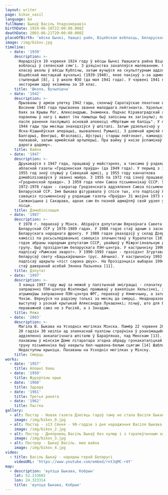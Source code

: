 ```yaml
---
layout: writer
page: bikav_vasil
language: be
fullName: Быкаў Васіль Уладзіміравіч
birthDate: 1924-06-18T22:00:00.000Z
deathDate: 2003-06-21T20:00:00.000Z
placeOfBirth: 'вёска Бычкі, Ушацкі раён, Віцебская вобласць, Беларуская ССР, СССР'
image: /img/bikov.jpg
timeline:
  - date: '1939'
    description: >-
      Нарадзіўся 19 чэрвеня 1924 году ў вёсцы Бычкі Ушацкага раёна Віцебскай
      вобласці ў сялянскай сям'і. З дзяцінства захапляўся маляваннем. Скончыў 8
      класаў школы ў вёсцы Кублічы, затым вучыўся на скульптурным аддзяленьні
      Віцебскай мастацкай вучэльні (1939-1940), якое пакінуў з-за адмены
      стыпендый [8], і ў школе ФЗО (да мая 1941 года). У чэрвені 1941 года
      экстэрнам здаў экзамены за 10 клас.
    title: 'Школа, Вучылішча'
  - date: '1942'
    description: >-
      Прызваны ў армію улетку 1942 гады, скончыў Саратаўскае пяхотнае вучылішча.
      Восенню 1943 года прысвоена званне малодшага лейтэнанта. Удзельнічаў у
      баях за Крывы Рог, Александрыю, Знаменка. Падчас Кіраваградскай аперацыі
      паранены ў нагу і жывот (па памылцы быў запісаны як загінулы); падзеі
      пасля ранення паслужылі асновай аповесці «Мёртвым не баліць". У пачатку
      1944 гады тры месяцы знаходзіўся ў шпіталі. Затым удзельнічаў у
      Яска-Кішынёўская аперацыі, вызваленні Румыніі. З дзеючай арміяй прайшоў па
      Балгарыі, Венгрыі, Югаславіі, Аўстрыі; старшы лейтэнант, камандзір узвода
      палкавой, затым армейскай артылерыі. Пра вайну ў кнізе ўспамінаў «Доўгая
      дарога дадому».
    title: Вайна
  - date: '1947'
    description: >-
      Друкаваўся з 1947 года, працаваў у майстэрнях, а таксама ў рэдакцыі
      абласной газеты «Гродзенская праўда» (да 1949 года). У перыяд з 1949 па
      1955 год зноў служыў у Савецкай арміі, у 1955 году канчаткова
      дэмабілізаваўся ў званні маёра. З 1955 па 1972 год ізноў працаваў у
      «Гродненской правде». З 1959 года член Саюза пісьменнікаў СССР. У
      1972-1978 гадах - сакратар Гродзенскага аддзялення Саюза пісьменнікаў
      Беларускай ССР. Імя Быкава фігуравала ў спісе тых, хто падпісаў Ліст групы
      савецкіх пісьменнікаў у рэдакцыю газеты «Праўда» 31 жніўня 1973 года аб
      Салжаніцына і Сахарава, аднак сам ён пазней адмаўляў свой удзел у гэтым
      лісце.
    title: Дэмабілізацыя
  - date: '1987'
    description: >-
      У 1978 г. пераехаў у Мінск. Абіраўся дэпутатам Вярхоўнага Савета
      Беларускай ССР у 1978-1989 гадах. У 1988 годзе стаў адным з заснавальнікаў
      Беларускага народнага фронту. У 1988 годзе ўваходзіў у склад Дзяржаўнай
      камісіі па расьсьледаваньні савецкіх злачынстваў у Курапатах [10]. У 1989
      годзе абраны народным дэпутатам СССР, увайшоў у Міжрэгіянальную дэпутацкую
      групу. Быў прэзідэнтам беларускага ПЭН-цэнтра. У кастрычніку 1990 году
      падпісаў «Рымскае зварот». У 1990-1993 гадах - прэзідэнт Згуртавання
      беларусаў свету «Бацькаўшчына» (рус. Айчына). У кастрычніку 1993 году
      падпісаў адкрыты «ліст сарака двух». На Прэзідэнцкіх выбарах 1994 году
      стаў даверанай асобай Зянона Пазьняка [11].
    title: Дэпутат
  - date: '1997'
    description: >-
      З канца 1997 году жыў за мяжой у палітычнай эміграцыі - спачатку па
      запрашэнні ПЭН-цэнтра Фінляндыі пражываў у ваколіцах Хельсінкі, затым,
      атрымаўшы запрашэнне ПЭН-цэнтра ФРГ, пераехаў у Нямеччыну, а затым у
      Чэхію. Вярнуўся на радзіму толькі за месяц да смерці. Неаднаразова
      выступаў з рэзкай крытыкай Аляксандра Лукашэнкі; лічыў, што для Беларусі
      пераважней саюз не з Расіяй, а з Захадам.
    title: Мяжа
  - date: '2003'
    description: >-
      Магіла В. Быкава на Усходніх могілках Мінска. Памёр 22 чэрвеня 2003 года ў
      20 гадзін 30 хвілін ад злаякаснай пухліны страўніка ў рэанімацыйным
      аддзяленні анкалагічнага шпіталю ў Бараўлянах, пад Менскам [13]. Ён быў
      пахаваны ў мінскім Доме літаратара згодна абраду грэкакаталіцкай царквы;
      труну пісьменніка быў накрыты бел-чырвона-белым сцягам [14] Шаблон:
      Недаступны крыніца. Пахаваны на Усходніх могілках у Мінску.
    title: Cмерць
works:
  - date: '1957'
    title: Апошні баец
  - date: '1959'
    title: Жураўліны крык
  - date: '1960'
    title: Здрада
  - date: '1961'
    title: Третья ракета
  - date: '1962'
    title: Пастка
gallery:
  - alt: Постэр - Новая газета Дзесяць гадоў таму не стала Васіля Быкава
    image: /img/bikov_0.jpg
  - alt: Постэр - s13 Сёння - 90-годдзе з дня нараджэння Васіля Быкава
    image: /img/bikov_2.jpg
  - alt: Постэр - Дняпровец Васіль Быкаў без купюр і з тэрапеўтычным эфектам
    image: /img/bikov_3.jpg
  - alt: Пострер - Быкаў Васіль. мая вайна
    image: /img/bikov_4.jpg
video:
  - title: Васіль Быкаў - народны герой Беларусі
    videoURL: 'https://www.youtube.com/embed/rnt3qMC-rdY'
map:
  - description: 'вуліца Быкава, Кобрын'
    lat: 52.233602
    lon: 24.323314
    title: 'вуліца Быкава, Кобрын'
---
```


